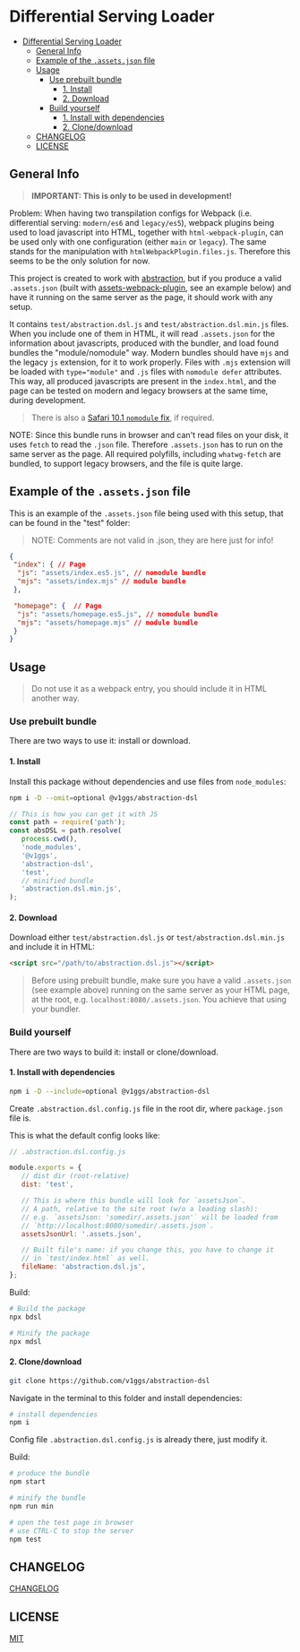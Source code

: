 # Differential Serving Loader

- [Differential Serving Loader](#differential-serving-loader)
 	- [General Info](#general-info)
 	- [Example of the `.assets.json` file](#example-of-the-assetsjson-file)
 	- [Usage](#usage)
  		- [Use prebuilt bundle](#use-prebuilt-bundle)
   			- [1. Install](#1-install)
   			- [2. Download](#2-download)
  		- [Build yourself](#build-yourself)
   			- [1. Install with dependencies](#1-install-with-dependencies)
   			- [2. Clone/download](#2-clonedownload)
 	- [CHANGELOG](#changelog)
 	- [LICENSE](#license)

## General Info

>
> **IMPORTANT: This is only to be used in development!**
>

Problem: When having two transpilation configs for Webpack (i.e. differential serving: `modern/es6` and `legacy/es5`), webpack plugins being used to load javascript into HTML, together with `html-webpack-plugin`, can be used only with one configuration (either `main` or `legacy`). The same stands for the manipulation with `htmlWebpackPlugin.files.js`. Therefore this seems to be the only solution for now.

This project is created to work with [abstraction](https://github.com/v1ggs/abstraction), but if you produce a valid `.assets.json` (built with [assets-webpack-plugin](https://www.npmjs.com/package/assets-webpack-plugin), see an example below) and have it running on the same server as the page, it should work with any setup.

It contains `test/abstraction.dsl.js` and `test/abstraction.dsl.min.js` files. When you include one of them in HTML, it will read `.assets.json` for the information about javascripts, produced with the bundler, and load found bundles the "module/nomodule" way. Modern bundles should have `mjs` and the legacy `js` extension, for it to work properly. Files with `.mjs` extension will be loaded with `type="module"` and `.js` files with `nomodule defer` attributes. This way, all produced javascripts are present in the `index.html`, and the page can be tested on modern and legacy browsers at the same time, during development.

> There is also a [Safari 10.1 `nomodule` fix](https://gist.github.com/samthor/64b114e4a4f539915a95b91ffd340acc), if required.

NOTE: Since this bundle runs in browser and can't read files on your disk, it uses `fetch` to read the `.json` file. Therefore `.assets.json` has to run on the same server as the page. All required polyfills, including `whatwg-fetch` are bundled, to support legacy browsers, and the file is quite large.

## Example of the `.assets.json` file

This is an example of the `.assets.json` file being used with this setup, that can be found in the "test" folder:

> NOTE: Comments are not valid in .json, they are here just for info!

```json
{
 "index": { // Page
  "js": "assets/index.es5.js", // nomodule bundle
  "mjs": "assets/index.mjs" // module bundle
 },

 "homepage": {  // Page
  "js": "assets/homepage.es5.js", // nomodule bundle
  "mjs": "assets/homepage.mjs" // module bundle
 }
}
```

## Usage

>
> Do not use it as a webpack entry, you should include it in HTML another way.
>

### Use prebuilt bundle

There are two ways to use it: install or download.

#### 1. Install

Install this package without dependencies and use files from `node_modules`:

```sh
npm i -D --omit=optional @v1ggs/abstraction-dsl
```

```js
// This is how you can get it with JS
const path = require('path');
const absDSL = path.resolve(
   process.cwd(),
   'node_modules',
   '@v1ggs',
   'abstraction-dsl',
   'test',
   // minified bundle
   'abstraction.dsl.min.js',
);
```

#### 2. Download

Download either `test/abstraction.dsl.js` or `test/abstraction.dsl.min.js` and include it in HTML:

```html
<script src="/path/to/abstraction.dsl.js"></script>
```

> Before using prebuilt bundle, make sure you have a valid `.assets.json` (see example above) running on the same server as your HTML page, at the root, e.g. `localhost:8080/.assets.json`. You achieve that using your bundler.

### Build yourself

There are two ways to build it: install or clone/download.

#### 1. Install with dependencies

```sh
npm i -D --include=optional @v1ggs/abstraction-dsl
```

Create `.abstraction.dsl.config.js` file in the root dir, where `package.json` file is.

This is what the default config looks like:

```js
// .abstraction.dsl.config.js

module.exports = {
   // dist dir (root-relative)
   dist: 'test',

   // This is where this bundle will look for `assetsJson`.
   // A path, relative to the site root (w/o a leading slash):
   // e.g. `assetsJson: 'somedir/.assets.json'` will be loaded from
   // `http://localhost:8080/somedir/.assets.json`.
   assetsJsonUrl: '.assets.json',

   // Built file's name: if you change this, you have to change it
   // in `test/index.html` as well.
   fileName: 'abstraction.dsl.js',
};
```

Build:

```sh
# Build the package
npx bdsl

# Minify the package
npx mdsl
```

#### 2. Clone/download

```sh
git clone https://github.com/v1ggs/abstraction-dsl
```

Navigate in the terminal to this folder and install dependencies:

```sh
# install dependencies
npm i
```

Config file `.abstraction.dsl.config.js` is already there, just modify it.

Build:

```sh
# produce the bundle
npm start

# minify the bundle
npm run min

# open the test page in browser
# use CTRL-C to stop the server
npm test
```

## CHANGELOG

[CHANGELOG](CHANGELOG.md)

## LICENSE

[MIT](LICENSE)
